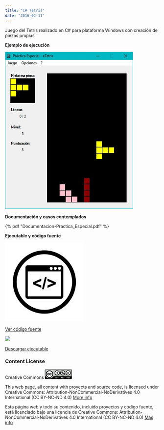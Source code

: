 ```yaml
---
title: "C# Tetris"
date: "2016-02-11"
---
```


Juego del Tetris realizado en C# para plataforma Windows con creación de piezas propias

 **Ejemplo de ejecución**

![](Tetris_Captura.jpg)

 **Documentación y casos contemplados**

{% pdf "Documentacion-Practica_Especial.pdf" %}

 **Ejecutable y código fuente**

[![](Code-Optimization-3-256x2561.png)](https://bitbucket.org/rubenarcos/tetris-c/src)

[Ver código fuente](https://bitbucket.org/rubenarcos/tetris-c/src)

[![](icono_archivo_exe1-297x300.png)](https://bitbucket.org/rubenarcos/tetris-c/downloads/Tetris.zip)

[Descargar ejecutable](https://bitbucket.org/rubenarcos/tetris-c/downloads/Tetris.zip)

### Content License

Creative Commons [![License: CC BY-NC-ND 4.0](88x311.png)](https://creativecommons.org/licenses/by-nc-nd/4.0/)

This web page, all content with proyects and source code, is licensed under Creative Commons: Attribution-NonCommercial-NoDerivatives 4.0 International (CC BY-NC-ND 4.0) [More info](https://creativecommons.org/licenses/by-nc-nd/4.0/)

Esta página web y todo su contenido, incluido proyectos y código fuente, está licenciado bajo una licencia de Creative Commons: Attribution-NonCommercial-NoDerivatives 4.0 International (CC BY-NC-ND 4.0) [Más info](https://creativecommons.org/licenses/by-nc-nd/4.0/deed.es)
